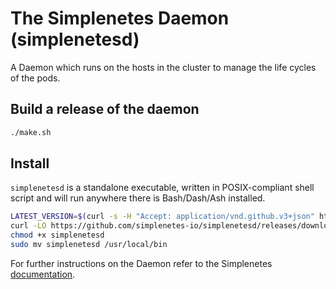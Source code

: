 # The Simplenetes Daemon (simplenetesd)
A Daemon which runs on the hosts in the cluster to manage the life cycles of the pods.

## Build a release of the daemon
```sh
./make.sh
```

## Install
`simplenetesd` is a standalone executable, written in POSIX-compliant shell script and will run anywhere there is Bash/Dash/Ash installed.

```sh
LATEST_VERSION=$(curl -s -H "Accept: application/vnd.github.v3+json" https://api.github.com/repos/simplenetes-io/simplenetesd/releases/latest | grep tag_name | cut -d":" -f2 | tr -d ",|\"| ")
curl -LO https://github.com/simplenetes-io/simplenetesd/releases/download/$LATEST_VERSION/simplenetesd
chmod +x simplenetesd
sudo mv simplenetesd /usr/local/bin
```

For further instructions on the Daemon refer to the Simplenetes [documentation](https://github.com/simplenetes-io/simplenetes/blob/master/doc/INSTALLING.md).
